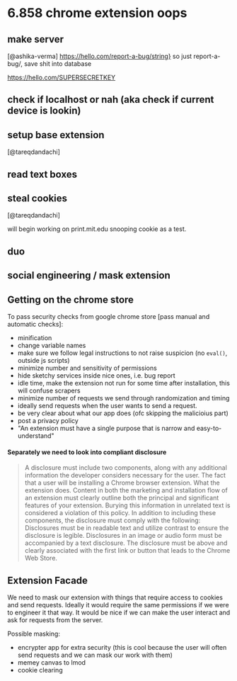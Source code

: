 # 6.858 chrome extension oops

## make server
[@ashika-verma]
https://hello.com/report-a-bug/string}
so just report-a-bug/, save shit into database

https://hello.com/SUPERSECRETKEY
## check if localhost or nah (aka check if current device is lookin)

## setup base extension
[@tareqdandachi]


## read text boxes


## steal cookies
[@tareqdandachi]

will begin working on print.mit.edu snooping cookie as a test.

## duo


## social engineering / mask extension

## Getting on the chrome store

To pass security checks from google chrome store [pass manual and automatic checks]:

- minification
- change variable names
- make sure we follow legal instructions to not raise suspicion (no `eval()`, outside js scripts)
- minimize number and sensitivity of permissions
- hide sketchy services inside nice ones, i.e. bug report
- idle time, make the extension not run for some time after installation, this will confuse scrapers
- minimize number of requests we send through randomization and timing
- ideally send requests when the user wants to send a request.
- be very clear about what our app does (ofc skipping the malicioius part)
- post a privacy policy
- "An extension must have a single purpose that is narrow and easy-to-understand"

#### Separately we need to look into compliant disclosure

> A disclosure must include two components, along with any additional information the developer considers necessary for the user.
> The fact that a user will be installing a Chrome browser extension.
> What the extension does. Content in both the marketing and installation flow of an extension must clearly outline both the principal and significant features of your extension. Burying this information in unrelated text is considered a violation of this policy.
> In addition to including these components, the disclosure must comply with the following:
> Disclosures must be in readable text and utilize contrast to ensure the disclosure is legible. Disclosures in an image or audio form must be accompanied by a text disclosure.
> The disclosure must be above and clearly associated with the first link or button that leads to the Chrome Web Store.

## Extension Facade

We need to mask our extension with things that require access to cookies and send requests.
Ideally it would require the same permissions if we were to engineer it that way. It would be
nice if we can make the user interact and ask for requests from the server.

Possible masking:
- encrypter app for extra security (this is cool because the user will often send requests and we can mask our work with them)
- memey canvas to lmod
- cookie clearing
